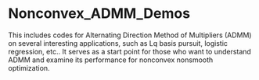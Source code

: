 # Nonconvex_ADMM_Demos
This includes codes for Alternating Direction Method of Multipliers (ADMM) on several interesting applications, such as Lq basis pursuit, logistic regression, etc.. It serves as a start point for those who want to understand ADMM and examine its performance for nonconvex nonsmooth optimization.

